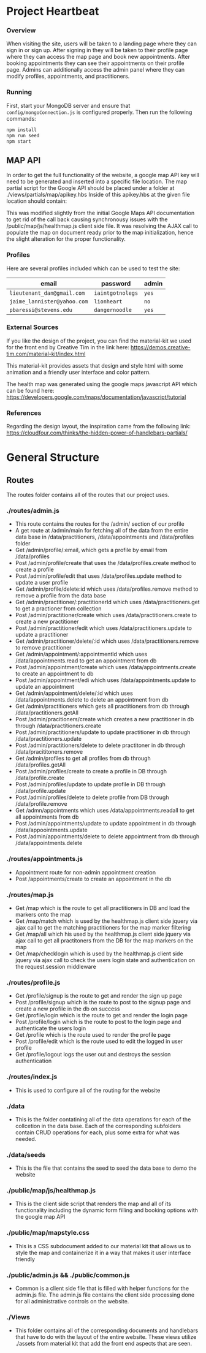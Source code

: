 # Project Heartbeat

### Overview

When visiting the site, users will be taken to a landing page where they can sign in or sign up. After signing in they will be taken to their profile page where they can access the map page and book new appointments. After booking appointments they can see their appointments on their profile page. Admins can additionally access the admin panel where they can modify profiles, appointments, and practitioners.

### Running

First, start your MongoDB server and ensure that `config/mongoConnection.js` is configured properly. Then run the following commands:

```js
npm install
npm run seed
npm start
```

## MAP API
In order to get the full functionality of the website, a google map API key will need to be generated and inserted into a specific file location.
The map partial script for the Google API should be placed under a folder at ./views/partials/map/apikey.hbs
Inside of this apikey.hbs at the given file location should contain:

<script src="https://maps.googleapis.com/maps/api/js?key=YOURKEYHERE" type="text/javascript"></script>

This was modified slightly from the initial Google Maps API documentation to get rid of the call back causing synchronousy issues with the /public/map/js/healthmap.js client side file. It was resolving the AJAX call to populate the map on document ready prior to the map initialization, hence the slight alteration for the proper functionality. 

### Profiles

Here are several profiles included which can be used to test the site:

|email						|password			|admin	|
|---------------------------|-------------------|-------|
|`lieutenant_dan@gmail.com`	|`iaintgotnolegs`	|`yes`	|
|`jaime_lannister@yahoo.com`|`lionheart`		|`no`	|
|`pbaressi@stevens.edu`		|`dangernoodle`		|`yes`	|

### External Sources
If you like the design of the project, you can find the material-kit we used for the front end by Creative Tim in the link here:
https://demos.creative-tim.com/material-kit/index.html

This material-kit provides assets that design and style html with some animation and a friendly user interface and color pattern.

The health map was generated using the google maps javascript API which can be found here:
https://developers.google.com/maps/documentation/javascript/tutorial

### References
Regarding the design layout, the inspiration came from the following link:
https://cloudfour.com/thinks/the-hidden-power-of-handlebars-partials/

# General Structure
## Routes
The routes folder contains all of the routes that our project uses.
### ./routes/admin.js
* This route contains the routes for the /admin/ section of our profile
* A get route at /admin/main for fetching all of the data from the entire data base in /data/practitioners, /data/appointments and /data/profiles folder
* Get /admin/profile/:email, which gets a profile by email from /data/profiles
* Post /admin/profile/create that uses the /data/profiles.create method to create a profile
* Post /admin/profile/edit that uses /data/profiles.update method to update a user profile
* Get /admin/profile/delete:id which uses /data/profiles.remove method to remove a profile from the data base
* Get /admin/practitioner/:practitionerId which uses /data/practitioners.get to get a practioner from collection
* Post /admin/practitioner/create which uses /data/practitioners.create to create a new practitioner
* Post /admin/practitioner/edit which uses /data/practitioners.update to update a practitioner
* Get /admin/practitioner/delete/:id which uses /data/practitioners.remove to remove practitioner
* Get /admin/appointment/:appointmentId which uses /data/appointments.read to get an appointment from db
* Post /admin/appointment/create which uses /data/appointments.create to create an appointment to db
* Post /admin/appointment/edi which uses /data/appointments.update to update an appointment
* Get /admin/appointment/delete/:id which uses /data/appointments.delete to delete an appointment from db
* Get /admin/practitioners which gets all practitioners from db through /data/practitioners.getAll
* Post /admin/pracitioners/create which creates a new practitioner in db through /data/practitioners.create
* Post /admin/practitioners/update to update practitioner in db through /data/practitioners.update
* Post /admin/practitioners/delete to delete practitoner in db through /data/pracititoners.remove
* Get /admin/profiles to get all profiles from db through /data/profiles.getAll
* Post /admin/profiles/create to create a profile in DB through /data/profile.create
* Post /admin/profiles/update to update profile in DB through /data/profile.update
* Post /admin/profiles/delete to delete profile from DB through /data/profile.remove
* Get /admn/appointments which uses /data/appointments.readall to get all appointments from db
* Post /admin/appointments/update to update appointment in db through /data/appoointments.update
* Post /admin/appointments/delete to delete appointment from db through /data/appointments.delete

### ./routes/appointments.js
* Appointment route for non-admin appointment creation
* Post /appointments/create to create an appointment in the db

### ./routes/map.js
* Get /map which is the route to get all practitioners in DB and load the markers onto the map
* Get /map/match which is used by the healthmap.js client side jquery via ajax call to get the matching practitioners for the map marker filtering
* Get /map/all which his used by the healthmap.js client side jquery via ajax call to get all practitoners from the DB for the map markers on the map
* Get /map/checklogin which is used by the healthmap.js client side jquery via ajax call to check the users login state and authentication on the request.session middleware

### ./routes/profile.js
* Get /profile/signup is the route to get and render the sign up page
* Post /profile/signup which is the route to post to the signup page and create a new profile in the db on success
* Get /profile/login which is the route to get and render the login page
* Post /profile/login which is the route to post to the login page and authenticate the users login
* Get /profile which is the route used to render the profile page 
* Post /profile/edit which is the route used to edit the logged in user profile
* Get /profile/logout logs the user out and destroys the session authentication

### ./routes/index.js
* This is used to configure all of the routing for the website

### ./data
* This is the folder contatining all of the data operations for each of the collcetion in the data base. Each of the corresponding subfolders contain CRUD operations for each, plus some extra for what was needed.

### ./data/seeds
* This is the file that contains the seed to seed the data base to demo the website

### ./public/map/js/healthmap.js
* This is the client side script that renders the map and all of its functionality including the dynamic form filling and booking options with the google map API

### ./public/map/mapstyle.css
* This is a CSS subdocument added to our material kit that allows us to style the map and containerize it in a way that makes it user interface friendly

### ./public/admin.js && ./public/common.js
* Common is a client side file that is filled with helper functions for the admin.js file. The admin.js file contains the client side processing done for all administrative controls on the website. 

### ./Views
* This folder contains all of the corresponding documents and handlebars that have to do with the layout of the entire website. These views utilize ./assets from material kit that add the front end aspects that are seen.
